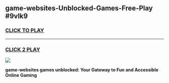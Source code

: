 
## game-websites-Unblocked-Games-Free-Play #9vlk9
<h3>
<a href="https://us.freeplayer.one?title=game-websites&ref=9M">CLICK TO PLAY</a></h3>
<hr>

<h3>
<a href="https://us.freeplayer.one?title=game-websites&ref=9M">CLICK 2 PLAY</a>
  
</h3>

<a href="https://us.freeplayer.one?title=game-websites&ref=9M"><img src="https://clearcache.store/games.png"></a>


**game-websites games unblocked: Your Gateway to Fun and Accessible Online Gaming**
